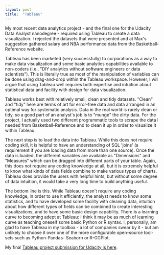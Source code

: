 ```yaml
---
layout: post
title:  "Tableau"
---
```

My most recent data analytics project - and the final one for the Udacity Data Analyst nanodegree - required using Tableau to create a data visualization. I rejected the datasets that were presented and at Max's suggestion gathered salary and NBA performance data from the Basketball-Reference website.

Tableau has been marketed (very successfully) to corporations as a way to make data visualization and some basic analytics capabilities available to non-coders (i.e., "DIY analytics without software engineers or data scientists"). This is literally true as most of the manipulation of variables can be done using drag-and-drop within the Tableau workspace. However, I will argue that using Tableau well requires both expertise and intuition about statistical data and facility with design for data visualization.

Tableau works best with relatively small, clean and tidy datasets. "Clean" and "tidy" here are terms of art for error-free data and data arranged in an optimal way for systematic analysis.  Data in the real world is rarely clean or tidy, so a good part of an analyst's job is to "munge" the dirty data. For the project, I actually used two different programmatic tools to scrape the data I needed from Basketball-Reference and to clean it up in order to visualize it within Tableau.

The next step is to load the data into Tableau. While this does not require coding skill, it is helpful to have an understanding of SQL 'joins' (a requirement if you are loading data from more than one source). Once the data is loaded, the different variables are available as "Dimensions" and "Measures" which can be dragged into different parts of your table.  Again, this does not require any coding knowledge at all, but it is extremely helpful to know what kinds of data fields combine to make various types of charts. Tableau does provide the users with helpful hints, but without some degree of data intuition, it would take a very long time to build anything useful.

The bottom line is this. While Tableau doesn't require any coding knowledge, in order to use it efficiently, the analyst needs to know some statistics, and to have developed some facility with cleaning data, intuition about how different types of fields can be combined to create interesting visualizations, and to have some basic design capability.  There is a learning curve to becoming adept at Tableau: I think it may be as much of learning curve as teaching oneself some basic Python or R syntax.  I, personally, am glad to have Tableau in my toolbox - a lot of companies swear by it - but am unlikely to choose it over one of the more configurable open-source tool-sets such as Python-Pandas- Seaborn or R-GGPlot.

My final [Tableau project submission for Udacity is here](https://public.tableau.com/profile/jasonh4594#!/vizhome/NBASalaryPerformanceDataVizFinal/NBASalariesPerformance).
